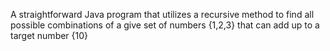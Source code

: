 A straightforward Java program that utilizes a recursive method to find all possible combinations of a give set of numbers {1,2,3} that can add up to a target number {10}
